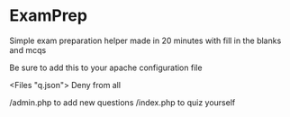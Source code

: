 ExamPrep
========

Simple exam preparation helper made in 20 minutes with fill in the blanks and mcqs


Be sure to add this to your apache configuration file

<Files "q.json">
  Deny from all
</Files>


/admin.php to add new questions
/index.php to quiz yourself


